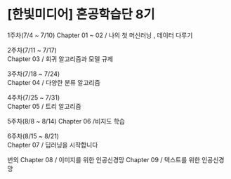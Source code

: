 # [한빛미디어] 혼공학습단 8기 


1주차(7/4 ~ 7/10)	
Chapter 01 ~ 02 / 나의 첫 머신러닝 , 데이터 다루기 

2주차(7/11 ~ 7/17)	
Chapter 03	/ 회귀 알고리즘과 모델 규제 

3주차(7/18 ~ 7/24)	
Chapter 04	/ 다양한 분류 알고리즘 

4주차(7/25 ~ 7/31)	
Chapter 05	/ 트리 알고리즘 

5주차(8/8 ~ 8/14)	
Chapter 06	/비지도 학습 

6주차(8/15 ~ 8/21)	
Chapter 07	/ 딥러닝을 시작합니다 

번외 
Chapter 08 / 이미지를 위한 인공신경망 
Chapter 09 / 텍스트를 위한 인공신경망 
